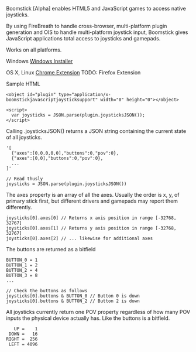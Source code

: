 Boomstick [Alpha] enables HTML5 and JavaScript games to access native joysticks.

By using FireBreath to handle cross-browser, multi-platform plugin generation
and OIS to handle multi-platform joystick input, Boomstick gives JavaScript
applications total access to joysticks and gamepads.

Works on all platforms.

Windows
[Windows Installer][1]

OS X, Linux
[Chrome Extension][2]
TODO: Firefox Extension


Sample HTML

    <object id="plugin" type="application/x-boomstickjavascriptjoysticksupport" width="0" height="0"></object>

    <script>
      var joysticks = JSON.parse(plugin.joysticksJSON());
    </script>

Calling .joysticksJSON() returns a JSON string containing the current state of all joysticks.

    '[
      {"axes":[0,0,0,0,0],"buttons":0,"pov":0},
      {"axes":[0,0],"buttons":0,"pov":0},
      ...
    ]'
    
    // Read thusly
    joysticks = JSON.parse(plugin.joysticksJSON())

The axes property is an array of all the axes. Usually the order is x, y, of primary stick first, but different drivers and gamepads may report them differently.

    joysticks[0].axes[0] // Returns x axis position in range [-32768, 32767]
    joysticks[0].axes[1] // Returns y axis position in range [-32768, 32767]
    joysticks[0].axes[2] // ... likewise for additional axes

The buttons are returned as a bitfield

    BUTTON_0 = 1
    BUTTON_1 = 2
    BUTTON_2 = 4
    BUTTON_3 = 8
    ...

    // Check the buttons as follows
    joysticks[0].buttons & BUTTON_0 // Button 0 is down
    joysticks[0].buttons & BUTTON_2 // Button 2 is down

All joysticks currently return one POV property regardless of how many POV inputs the physical device actually has. Like the buttons is a bitfield.

       UP =    1
     DOWN =   16
    RIGHT =  256
     LEFT = 4096


[1]: https://github.com/downloads/STRd6/Boomstick/windows_install.zip "Windows Installer"
[2]: https://chrome.google.com/webstore/detail/ibghgpidpbpnhdgmncpbhioaohmgkigo
